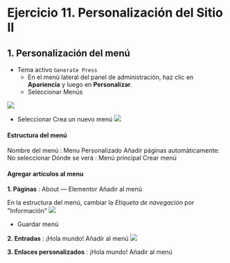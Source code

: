 # Ejercicio 11. Personalización del Sitio II

## 1. Personalización del menú
- Tema activo `Generate Press`
  - En el menú lateral del panel de administración, haz clic en **Apariencia** y luego en **Personalizar**.
  - Seleccionar Menús

![](https://i.imgur.com/lP3eSoz.png)

- Seleccionar Crea un nuevo menú
![](https://i.imgur.com/XEXk3G9.png)

#### Estructura del menú 
Nombre del menú  : Menu Personalizado
Añadir páginas automáticamente: No seleccionar
Dónde se verá : Menú principal
Crear menú

#### Agregar artículos al menu

**1. Páginas** : About — Elementor
Añadir al menú

En la estructura del menú, cambiar la *Etiqueta de navegación* por "Información"
![](https://i.imgur.com/X6inrjz.png)

- Guardar menú

**2. Entradas** : ¡Hola mundo!
Añadir al menú
![](https://i.imgur.com/QbI0eiO.png)

**3. Enlaces personalizados** : ¡Hola mundo!
Añadir al menú


<!--stackedit_data:
eyJoaXN0b3J5IjpbLTQyODc1MTU1OF19
-->